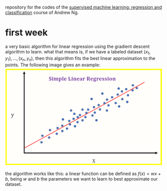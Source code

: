 repository for the codes of the [supervised machine learning: regression and classification](https://www.coursera.org/learn/machine-learning?specialization=machine-learning-introduction) course of Andrew Ng.

# first week

a very basic algorithm for linear regression using the gradient descent algorithm to learn. what that means is, if we have a labeled dataset ${(x_1, y_1), \ldots, (x_n, y_n)}$, then this algorithm fits the best linear approximation to the points. The following image gives an example:
![linear regression](./linreg.png)

the algorithm works like this: a linear function can be defined as $f(x) = wx + b$, being $w$ and $b$ the parameters we want to learn to best approximate our dataset.
